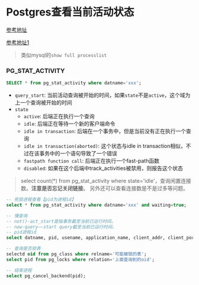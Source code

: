 # Postgres查看当前活动状态

[参考地址](http://www.postgres.cn/docs/9.6/monitoring-stats.html#PG-STAT-ACTIVITY-VIEW)

[参考地址1](https://copyfuture.com/blogs-details/20210129175325774q)

> 类似mysql的`show full processlist`

### PG_STAT_ACTIVITY

```sql
SELECT * from pg_stat_activity where datname='xxx';
```

- `query_start`: 当前活动查询被开始的时间，如果`state`不是`active`，这个域为上一个查询被开始的时间
- `state`
  - `active`: 后端正在执行一个查询
  - `idle`: 后端正在等待一个新的客户端命令
  - `idle in transaction`: 后端在一个事务中，但是当前没有正在执行一个查询
  - `idle in transaction(aborted)`: 这个状态与idle in transaction相似，不过在该事务中的一个语句导致了一个错误
  - `fastpath function call`: 后端正在执行一个fast-path函数
  - `disabled`: 如果在这个后端中track_activities被禁用，则报告这个状态

>select count(*) from pg_stat_activity where state='idle'，查询闲置连接数。**注意是否忘记关闭链接**。 另外还可以查看连接数是不是过多等问题。

```sql
-- 死锁进程查看【pid为进程id】
select * from pg_stat_activity where datname='xxx' and waiting=true;

-- 慢查询
-- not()-act_start是指事务截至当前已运行时间。
-- now-query——start query截至当前已运行时间。
-- pid进程id
select datname, pid, usename, application_name, client_addr, client_port, xact_start, query_start, state_change, waiting, state, backend_xid, backend_xmin, query, xact_start, now()-xact_start from pg_stat_activity where state <> 'idle' and (backend_xid is not null or backend_xmin is not null) order by now()-xact_start;

-- 查询是否锁表
selectd oid from pg_class where relname='可能被锁的表';
select pid from pg_locks where relation='上面查询到的oid';

-- 结束进程
select pg_cancel_backend(pid);
```

